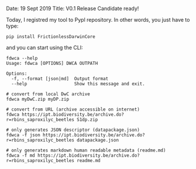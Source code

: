 Date: 19 Sept 2019
Title: V0.1 Release Candidate ready!

Today, I registred my tool to Pypl repository. In other words, you just have to type:
```
pip install FrictionlessDarwinCore
```
and you can start using the CLI:
```
fdwca --help
Usage: fdwca [OPTIONS] DWCA OUTPATH

Options:
  -f, --format [json|md]  Output format
  --help                  Show this message and exit.

# convert from local DwC archive
fdwca myDwC.zip myDP.zip

# convert from URL (archive accessible on internet)
fdwca https://ipt.biodiversity.be/archive.do?r=rbins_saproxilyc_beetles S1dp.zip

# only generates JSON descriptor (datapackage.json)
fdwca -f json https://ipt.biodiversity.be/archive.do?r=rbins_saproxilyc_beetles datapackage.json

# only generates markdown human readable metadata (readme.md)
fdwca -f md https://ipt.biodiversity.be/archive.do?r=rbins_saproxilyc_beetles readme.md
```
